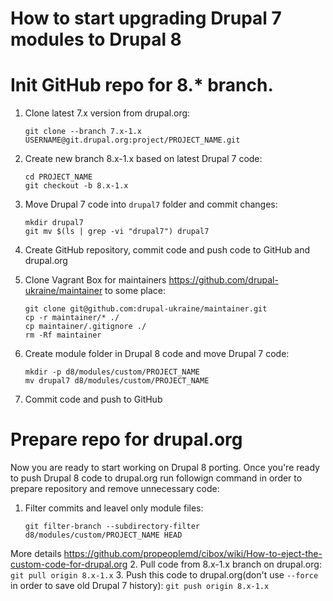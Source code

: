 How to start upgrading Drupal 7 modules to Drupal 8
======

# Init GitHub repo for 8.* branch.
1. Clone latest 7.x version from drupal.org:

    ```
    git clone --branch 7.x-1.x USERNAME@git.drupal.org:project/PROJECT_NAME.git
    ```
  
2. Create new branch 8.x-1.x based on latest Drupal 7 code:

    ```
    cd PROJECT_NAME
    git checkout -b 8.x-1.x
    ```
    
3. Move Drupal 7 code into `drupal7` folder and commit changes:

    ```
    mkdir drupal7
    git mv $(ls | grep -vi "drupal7") drupal7
    ```
    
4. Create GitHub repository, commit code and push code to GitHub and drupal.org
5. Clone Vagrant Box for maintainers https://github.com/drupal-ukraine/maintainer to some place:

    ```
    git clone git@github.com:drupal-ukraine/maintainer.git
    cp -r maintainer/* ./
    cp maintainer/.gitignore ./
    rm -Rf maintainer
    ```
6. Create module folder in Drupal 8 code and move Drupal 7 code:

    ```
    mkdir -p d8/modules/custom/PROJECT_NAME
    mv drupal7 d8/modules/custom/PROJECT_NAME
    ```
    
7. Commit code and push to GitHub

# Prepare repo for drupal.org

Now you are ready to start working on Drupal 8 porting. Once you're ready to push Drupal 8 code to drupal.org run followign command in order to prepare repository and remove unnecessary code:

1. Filter commits and leavel only module files:

    ```
    git filter-branch --subdirectory-filter d8/modules/custom/PROJECT_NAME HEAD
    ```
More details https://github.com/propeoplemd/cibox/wiki/How-to-eject-the-custom-code-for-drupal.org
2. Pull code from 8.x-1.x branch on drupal.org:
    ```
    git pull origin 8.x-1.x
    ```
3. Push this code to drupal.org(don't use `--force` in order to save old Drupal 7 history):
    ```
    git push origin 8.x-1.x
    ```
